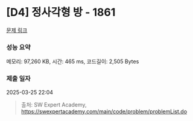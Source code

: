 # [D4] 정사각형 방 - 1861 

[문제 링크](https://swexpertacademy.com/main/code/problem/problemDetail.do?contestProbId=AV5LtJYKDzsDFAXc) 

### 성능 요약

메모리: 97,260 KB, 시간: 465 ms, 코드길이: 2,505 Bytes

### 제출 일자

2025-03-25 22:04



> 출처: SW Expert Academy, https://swexpertacademy.com/main/code/problem/problemList.do